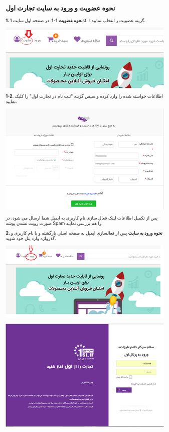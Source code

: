 ﻿## نحوه عضویت و ورود به سایت تجارت اول

 

**1. نحوه عضویت**
**1-1**. در صفحه اول سایت 1st.ir گزینه عضویت ر انتخاب نمایید.

![](1st1.png)

**1-2**. اطلاعات خواسته شده را وارد کرده و سپس گزینه "ثبت نام در تجارت اول" را کلیک نمایید.

![](1st2.png)

پس از تکمیل اطلاعات لینک فعال سازی نام کاربری به ایمیل شما ارسال می شود، در صورت رویت نشدن پوشه Spam را هم بررسی نمایید. 

 

**2. نحوه ورود به سایت**
پس از فعالسازی ایمیل به صفحه اصلی بازگشته و با نام کاربری و گذرواژه وارد پنل خود شوید.

![](1st3.png)

![](1st4.png)



